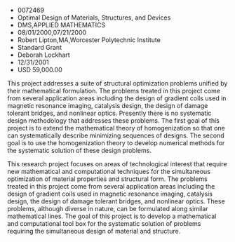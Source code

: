 
* 0072469
* Optimal Design of Materials, Structures, and Devices
* DMS,APPLIED MATHEMATICS
* 08/01/2000,07/21/2000
* Robert Lipton,MA,Worcester Polytechnic Institute
* Standard Grant
* Deborah Lockhart
* 12/31/2001
* USD 59,000.00

This project addresses a suite of structural optimization problems unified by
their mathematical formulation. The problems treated in this project come from
several application areas including the design of gradient coils used in
magnetic resonance imaging, catalysis design, the design of damage tolerant
bridges, and nonlinear optics. Presently there is no systematic design
methodology that addresses these problems. The first goal of this project is to
extend the mathematical theory of homogenization so that one can systematically
describe minimizing sequences of designs. The second goal is to use the
homogenization theory to develop numerical methods for the systematic solution
of these design problems.

This research project focuses on areas of technological interest that require
new mathematical and computational techniques for the simultaneous optimization
of material properties and structural form. The problems treated in this project
come from several application areas including the design of gradient coils used
in magnetic resonance imaging, catalysis design, the design of damage tolerant
bridges, and nonlinear optics. These problems, although diverse in nature, can
be formulated along similar mathematical lines. The goal of this project is to
develop a mathematical and computational tool box for the systematic solution of
problems requiring the simultaneous design of material and structure.
